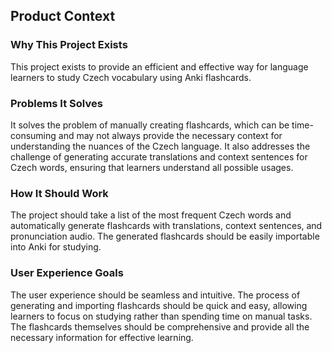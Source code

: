 ## Product Context

### Why This Project Exists

This project exists to provide an efficient and effective way for language learners to study Czech vocabulary using Anki flashcards.

### Problems It Solves

It solves the problem of manually creating flashcards, which can be time-consuming and may not always provide the necessary context for understanding the nuances of the Czech language. It also addresses the challenge of generating accurate translations and context sentences for Czech words, ensuring that learners understand all possible usages.

### How It Should Work

The project should take a list of the most frequent Czech words and automatically generate flashcards with translations, context sentences, and pronunciation audio. The generated flashcards should be easily importable into Anki for studying.

### User Experience Goals

The user experience should be seamless and intuitive. The process of generating and importing flashcards should be quick and easy, allowing learners to focus on studying rather than spending time on manual tasks. The flashcards themselves should be comprehensive and provide all the necessary information for effective learning.
